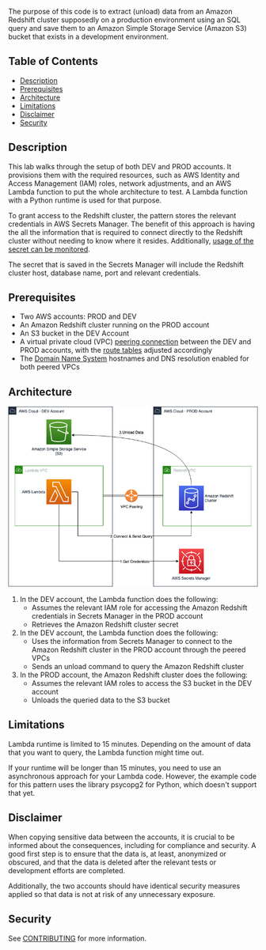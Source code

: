 
The purpose of this code is to extract (unload) data from an Amazon Redshift cluster supposedly on a production environment using an SQL query and save them to an Amazon Simple Storage Service (Amazon S3) bucket that exists in a development environment.

## Table of Contents

- [Description](#description)
- [Prerequisites](#prerequisites)
- [Architecture](#architecture)
- [Limitations](#limitations)
- [Disclaimer](#disclaimer)
- [Security](#security)


## Description

This lab walks through the setup of both DEV and PROD accounts. It provisions them with the required resources, such as AWS Identity and Access Management (IAM) roles, network adjustments, and an AWS Lambda function to put the whole architecture to test. A Lambda function with a Python runtime is used for that purpose.

To grant access to the Redshift cluster, the pattern stores the relevant credentials in AWS Secrets Manager. The benefit of this approach is having the all the information that is required to connect directly to the Redshift cluster without needing to know where it resides. Additionally, [usage of the secret can be monitored](https://docs.aws.amazon.com/secretsmanager/latest/userguide/monitoring.html).

The secret that is saved in the Secrets Manager will include the Redshift cluster host, database name, port and relevant credentials.

## Prerequisites
 
- Two AWS accounts: PROD and DEV
- An Amazon Redshift cluster running on the PROD account
- An S3 bucket in the DEV Account
- A virtual private cloud (VPC) [peering connection](https://docs.aws.amazon.com/vpc/latest/peering/create-vpc-peering-connection.html) between the DEV and PROD accounts, with the [route tables](https://docs.aws.amazon.com/vpc/latest/peering/vpc-peering-routing.html) adjusted accordingly
- The [Domain Name System](https://docs.aws.amazon.com/vpc/latest/userguide/vpc-dns.html) hostnames and DNS resolution enabled for both peered VPCs


## Architecture

![Diagram](.images/architecture.png)

1. In the DEV account, the Lambda function does the following:
    - Assumes the relevant IAM role for accessing the Amazon Redshift credentials in Secrets Manager in the PROD account
    - Retrieves the Amazon Redshift cluster secret
2. In the DEV account, the Lambda function does the following:
    - Uses the information from Secrets Manager to connect to the Amazon Redshift cluster in the PROD account through the peered VPCs
    - Sends an unload command to query the Amazon Redshift cluster
3. In the PROD account, the Amazon Redshift cluster does the following:
    - Assumes the relevant IAM roles to access the S3 bucket in the DEV account
    - Unloads the queried data to the S3 bucket



## Limitations 

Lambda runtime is limited to 15 minutes. Depending on the amount of data that you want to query, the Lambda function might time out.

If your runtime will be longer than 15 minutes, you need to use an asynchronous approach for your Lambda code. However, the example code for this pattern uses the library psycopg2 for Python, which doesn't support that yet.

## Disclaimer

When copying sensitive data between the accounts, it is crucial to be informed about the consequences, including for compliance and security. A good first step is to ensure that the data is, at least, anonymized or obscured, and that the data is deleted after the relevant tests or development efforts are completed. 

Additionally, the two accounts should have identical security measures applied so that data is not at risk of any unnecessary exposure.

## Security

See [CONTRIBUTING](CONTRIBUTING.md) for more information.
